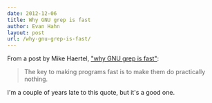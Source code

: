 ```yaml
---
date: 2012-12-06
title: Why GNU grep is fast
author: Evan Hahn
layout: post
url: /why-gnu-grep-is-fast/
---
```


From a post by Mike Haertel, ["why GNU grep is fast"](http://lists.freebsd.org/pipermail/freebsd-current/2010-August/019310.html):

> The key to making programs fast is to make them do practically nothing.

I'm a couple of years late to this quote, but it's a good one.
